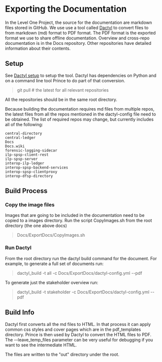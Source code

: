 # Exporting the Documentation
In the Level One Project, the source for the documentation are markdown files stored in GitHub. We use use a tool called [Dactyl](https://github.com/ripple/dactyl) to convert files to from markdown (md) format to PDF format. The PDF format is the exported format we use to share offline documentation.
Overview and cross-repo documentation is in the Docs repository. Other repositories have detailed information about their contents.

## Setup
See [Dactyl setup](https://github.com/ripple/dactyl) to setup the tool. Dactyl has dependencies on Python and on a command line tool Prince to do part of that conversion.

> git pull # the latest for all relevant repositories

All the repositories should be in the same root directory.

Because building the documentation requires md files from multiple repos, the latest files from all the repos mentioned in the dactyl-config file need to be obtained. The list of required repos may change, but currently includes all of the following:

    central-directory
    central-ledger
    Docs
    Docs.wiki
    forensic-logging-sidecar
    ilp-spsp-client-rest
    ilp-spsp-server
    interop-ilp-ledger
    interop-spsp-backend-services
    interop-spsp-clientproxy
    interop-dfsp-directory
    

## Build Process

### Copy the image files
Images that are going to be included in the documentation need to be copied to a images directory. Run the script CopyImages.sh from the root directory (the one above docs)

> Docs/ExportDocs/CopyImages.sh

### Run Dactyl
From the root directory run the dactyl build command for the document. For example, to generate a full set of documents run:
> dactyl_build -t all -c Docs/ExportDocs/dactyl-config.yml --pdf

To generate just the stakeholder overview run:
> dactyl_build -t stakeholder -c Docs/ExportDocs/dactyl-config.yml --pdf

## Build Info
Dactyl first converts all the md files to HTML. In that process it can apply common css styles and cover pages which are in the pdf_templates directory. Prince is then used by Dactyl to convert the HTML files to PDF. The --leave_temp_files parameter can be very useful for debugging if you want to see the intermediate HTML.

The files are written to the "out" directory under the root.
